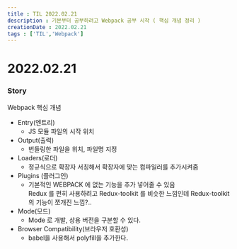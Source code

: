 ```yaml
---
title : TIL 2022.02.21
description : 기본부터 공부하려고 Webpack 공부 시작 ( 핵심 개념 정리 )
creationDate : 2022.02.21
tags : ['TIL','Webpack']
---
```


# 2022.02.21

### Story 
Webpack 핵심 개념
- Entry(엔트리)
	- JS 모듈 파일의 시작 위치
- Output(출력)
	- 번들링한 파일을 위치, 파일명 지정
- Loaders(로더)
	- 정규식으로 확장자 서칭해서 확장자에 맞는 컴파일러를 추가시켜줌
- Plugins (플러그인)
	- 기본적인 WEBPACK 에 없는 기능을 추가 넣어줄 수 있음      
	 Redux 를 편히 사용하려고 Redux-toolkit 를 비슷한 느낌인데 Redux-toolkit 의 기능이 쪼개진 느낌?..
- Mode(모드)
	- Mode 로 개발, 상용 버전을 구분할 수 있다.
- Browser Compatibility(브라우저 호환성)
	- babel을 사용해서 polyfill을 추가한다.